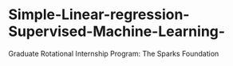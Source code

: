 # Simple-Linear-regression-Supervised-Machine-Learning-
Graduate Rotational Internship Program: The Sparks Foundation
